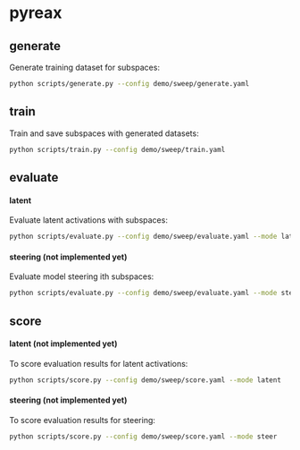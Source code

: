 # pyreax

## generate
Generate training dataset for subspaces:
```bash
python scripts/generate.py --config demo/sweep/generate.yaml
```

## train
Train and save subspaces with generated datasets:
```bash
python scripts/train.py --config demo/sweep/train.yaml
```

## evaluate

#### latent
Evaluate latent activations with subspaces:
```bash
python scripts/evaluate.py --config demo/sweep/evaluate.yaml --mode latent
```

#### steering (not implemented yet)
Evaluate model steering ith subspaces:
```bash
python scripts/evaluate.py --config demo/sweep/evaluate.yaml --mode steer
```

## score

#### latent (not implemented yet)
To score evaluation results for latent activations:
```bash
python scripts/score.py --config demo/sweep/score.yaml --mode latent
```

#### steering (not implemented yet)
To score evaluation results for steering:
```bash
python scripts/score.py --config demo/sweep/score.yaml --mode steer
```

